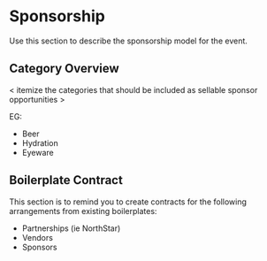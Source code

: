 # Sponsorship

Use this section to describe the sponsorship model for the event.

## Category Overview

< itemize the categories that should be included as sellable sponsor opportunities >

EG:

* Beer
* Hydration
* Eyeware

## Boilerplate Contract

This section is to remind you to create contracts for the following arrangements from existing boilerplates:

* Partnerships (ie NorthStar)
* Vendors
* Sponsors

